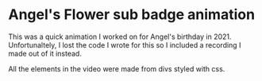# Angel's Flower sub badge animation
This was a quick animation I worked on for Angel's birthday in 2021. Unfortunaltely, I lost the code I wrote for this so I included a recording I made out of it instead.

All the elements in the video were made from divs styled with css.
